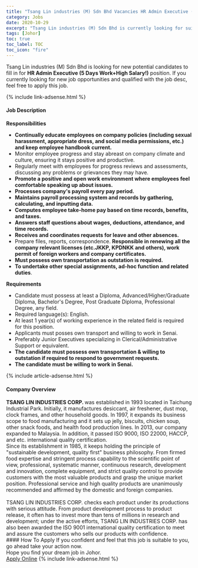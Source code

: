```yaml
---
title: "Tsang Lin industries (M) Sdn Bhd Vacancies HR Admin Executive (5 Days Work+High Salary!)" 
category: Jobs 
date: 2020-10-29 
excerpt: "Tsang Lin industries (M) Sdn Bhd is currently looking for suitable person to fill in the HR Admin Executive (5 Days Work+High Salary!) which positioned at Johor" 
tags: [Johor] 
toc: true 
toc_label: TOC 
toc_icon: "fire" 
--- 
```


<p>Tsang Lin industries (M) Sdn Bhd is looking for new potential candidates to fill in for <b>HR Admin Executive (5 Days Work+High Salary!)</b> position. If you currently looking for new job opportunities and qualified with the job desc, feel free to apply this job.
</p>{% include link-adsense.html %} 
<div><div><h4>Job Description</h4></div><div><div><span><div><p><strong>Responsibilities</strong></p><ul><li><strong>Continually educate employees on company policies (including sexual harassment, appropriate dress, and social media permissions, etc.) and keep employee handbook current.</strong></li><li>Monitor employee progress and stay abreast on company climate and culture, ensuring it stays positive and productive.</li><li>Regularly meet with employees for progress reviews and assessments, discussing any problems or grievances they may have.</li><li><strong>Promote a positive and open work environment where employees feel comfortable speaking up about issues.</strong></li><li><strong>Processes company's payroll every pay period.</strong></li><li><strong>Maintains payroll processing system and records by gathering, calculating, and inputting data.</strong></li><li><strong>Computes employee take-home pay based on time records, benefits, and taxes.</strong></li><li><strong>Answers staff questions about wages, deductions, attendance, and time records.</strong></li><li><strong>Receives and coordinates requests for leave and other absences.</strong></li><li>Prepare files, reports, correspondence. <strong>Responsible in renewing all the company relevant licenses (etc.JKKP,&#160;KPDNKK and others), work permit of foreign workers and&#160;company&#160;certificates.</strong></li><li><strong>Must possess own transportation as outstation is required.</strong></li><li><strong>To undertake other special assignments, ad-hoc function and related duties</strong>.</li></ul><p><strong>Requirements</strong></p><ul><li>Candidate must possess at least a Diploma, Advanced/Higher/Graduate Diploma, Bachelor's Degree, Post Graduate Diploma, Professional Degree, any field.</li><li>Required language(s): English.</li><li>At least 1 year(s) of working experience in the related field is required for this position.</li><li>Applicants must posses own transport and willing to work in Senai.</li><li>Preferably Junior Executives specializing in Clerical/Administrative Support or equivalent.&#160;</li><li><strong>The candidate must possess own transportation &amp; willing to outstation if required to respond to government requests.</strong></li><li><strong>The candidate must be willing to work in Senai.</strong></li></ul></div></span></div></div></div> 
{% include article-adsense.html %} 
<div><div><h4>Company Overview</h4></div><div><div><span><div><div><strong>TSANG LIN INDUSTRIES CORP. </strong>was established in 1993 located in Taichung Industrial Park. Initially, it manufactures desiccant, air freshener, dust mop, clock frames, and other household goods. In 1997, it expands its business scope to food manufacturing and it sets up jelly, biscuits, chicken soup, other snack foods, and health food production lines. In 2013, our company expanded to Malaysia. In addition, it passed ISO 9000, ISO 22000, HACCP, and etc. international quality certification.</div>
<div>Since its establishment in 1985, it keeps holding the principle of "sustainable development, quality first" business philosophy. From firmed food expertise and stringent process capability to the scientific point of view, professional, systematic manner, continuous research, development and innovation, complete equipment, and strict quality control to provide customers with the most valuable products and grasp the unique market position. Professional service and high quality products are unanimously recommended and affirmed by the domestic and foreign companies.<br>
<br>
TSANG LIN INDUSTRIES CORP. checks each product under its productions with serious attitude. From product development process to product release, it often has to invest more than tens of millions in research and development; under the active efforts, TSANG LIN INDUSTRIES CORP. has also been awarded the ISO 9001 international quality certification to meet and assure the customers who sells our products with confidence.</div></div></span></div></div></div> 
#### How To Apply 
If you confident and feel that this job is suitable to you, go ahead take your action now. <br/> 
Hope you find your dream job in Johor. <br/> 
<a href="https://www.jobstreet.com.my/en/job/hr-admin-executive-5-days-work-high-salary!-4413737?jobId=jobstreet-my-job-4413737&sectionRank=26&token=0~2cc9a854-a3d2-4d38-8ea0-3133aacf417d&fr=SRP%20View%20In%20New%20Ta" class="btn btn--info" target="_blank" rel="nofollow noopenner">Apply Online</a> 
{% include link-adsense.html %} 